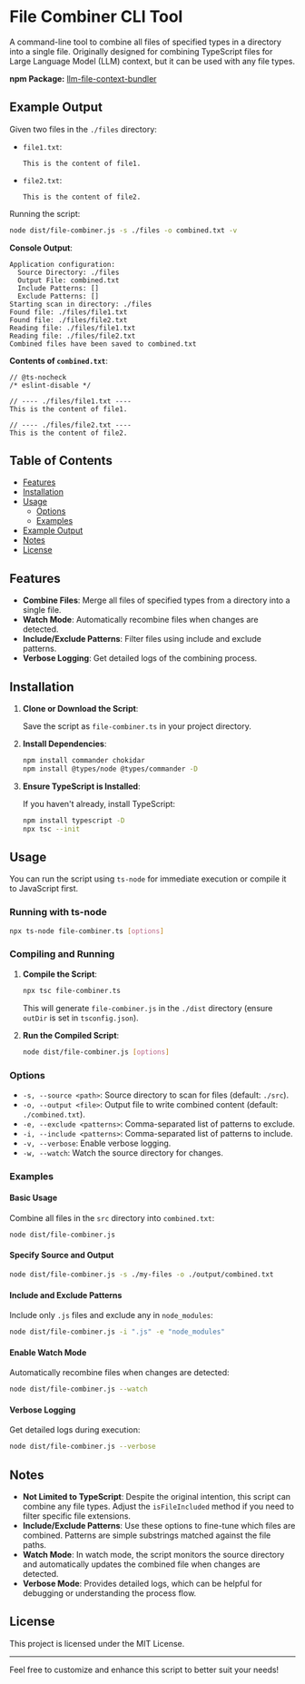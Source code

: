 # File Combiner CLI Tool

A command-line tool to combine all files of specified types in a directory into a single file. Originally designed for combining TypeScript files for Large Language Model (LLM) context, but it can be used with any file types.

**npm Package:** [llm-file-context-bundler](https://www.npmjs.com/package/llm-file-context-bundler)


## Example Output

Given two files in the `./files` directory:

- `file1.txt`:

  ```text
  This is the content of file1.
  ```

- `file2.txt`:

  ```text
  This is the content of file2.
  ```

Running the script:

```bash
node dist/file-combiner.js -s ./files -o combined.txt -v
```

**Console Output**:

```
Application configuration:
  Source Directory: ./files
  Output File: combined.txt
  Include Patterns: []
  Exclude Patterns: []
Starting scan in directory: ./files
Found file: ./files/file1.txt
Found file: ./files/file2.txt
Reading file: ./files/file1.txt
Reading file: ./files/file2.txt
Combined files have been saved to combined.txt
```

**Contents of `combined.txt`**:

```text
// @ts-nocheck
/* eslint-disable */

// ---- ./files/file1.txt ----
This is the content of file1.

// ---- ./files/file2.txt ----
This is the content of file2.
```

## Table of Contents

- [Features](#features)
- [Installation](#installation)
- [Usage](#usage)
  - [Options](#options)
  - [Examples](#examples)
- [Example Output](#example-output)
- [Notes](#notes)
- [License](#license)

## Features

- **Combine Files**: Merge all files of specified types from a directory into a single file.
- **Watch Mode**: Automatically recombine files when changes are detected.
- **Include/Exclude Patterns**: Filter files using include and exclude patterns.
- **Verbose Logging**: Get detailed logs of the combining process.

## Installation

1. **Clone or Download the Script**:

   Save the script as `file-combiner.ts` in your project directory.

2. **Install Dependencies**:

   ```bash
   npm install commander chokidar
   npm install @types/node @types/commander -D
   ```

3. **Ensure TypeScript is Installed**:

   If you haven't already, install TypeScript:

   ```bash
   npm install typescript -D
   npx tsc --init
   ```

## Usage

You can run the script using `ts-node` for immediate execution or compile it to JavaScript first.

### Running with ts-node

```bash
npx ts-node file-combiner.ts [options]
```

### Compiling and Running

1. **Compile the Script**:

   ```bash
   npx tsc file-combiner.ts
   ```

   This will generate `file-combiner.js` in the `./dist` directory (ensure `outDir` is set in `tsconfig.json`).

2. **Run the Compiled Script**:

   ```bash
   node dist/file-combiner.js [options]
   ```

### Options

- `-s, --source <path>`: Source directory to scan for files (default: `./src`).
- `-o, --output <file>`: Output file to write combined content (default: `./combined.txt`).
- `-e, --exclude <patterns>`: Comma-separated list of patterns to exclude.
- `-i, --include <patterns>`: Comma-separated list of patterns to include.
- `-v, --verbose`: Enable verbose logging.
- `-w, --watch`: Watch the source directory for changes.

### Examples

#### Basic Usage

Combine all files in the `src` directory into `combined.txt`:

```bash
node dist/file-combiner.js
```

#### Specify Source and Output

```bash
node dist/file-combiner.js -s ./my-files -o ./output/combined.txt
```

#### Include and Exclude Patterns

Include only `.js` files and exclude any in `node_modules`:

```bash
node dist/file-combiner.js -i ".js" -e "node_modules"
```

#### Enable Watch Mode

Automatically recombine files when changes are detected:

```bash
node dist/file-combiner.js --watch
```

#### Verbose Logging

Get detailed logs during execution:

```bash
node dist/file-combiner.js --verbose
```

## Notes

- **Not Limited to TypeScript**: Despite the original intention, this script can combine any file types. Adjust the `isFileIncluded` method if you need to filter specific file extensions.
- **Include/Exclude Patterns**: Use these options to fine-tune which files are combined. Patterns are simple substrings matched against the file paths.
- **Watch Mode**: In watch mode, the script monitors the source directory and automatically updates the combined file when changes are detected.
- **Verbose Mode**: Provides detailed logs, which can be helpful for debugging or understanding the process flow.

## License

This project is licensed under the MIT License.

---

Feel free to customize and enhance this script to better suit your needs!